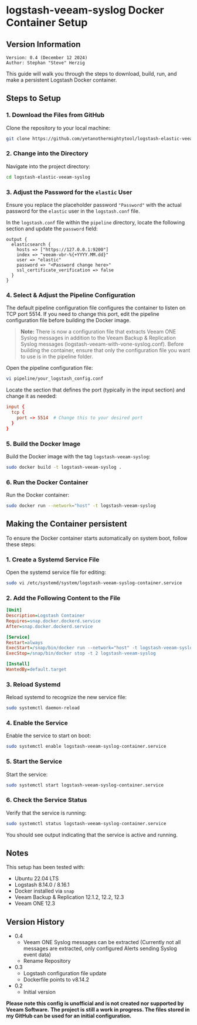 # logstash-veeam-syslog Docker Container Setup

## Version Information
~~~~
Version: 0.4 (December 12 2024)
Author: Stephan "Steve" Herzig
~~~~

This guide will walk you through the steps to download, build, run, and make a persistent Logstash Docker container.

## Steps to Setup

### 1. Download the Files from GitHub

Clone the repository to your local machine:

```bash
git clone https://github.com/yetanothermightytool/logstash-elastic-veeam-syslog.git
```

### 2. Change into the Directory

Navigate into the project directory:

```bash
cd logstash-elastic-veeam-syslog
```

### 3. Adjust the Password for the `elastic` User

Ensure you replace the placeholder password `"Password"` with the actual password for the `elastic` user in the `logstash.conf` file.

In the `logstash.conf` file within the `pipeline` directory, locate the following section and update the `password` field:

```plaintext
output {
  elasticsearch {
    hosts => ["https://127.0.0.1:9200"]
    index => "veeam-vbr-%{+YYYY.MM.dd}"
    user => "elastic"
    password => "<Password change here>"
    ssl_certificate_verification => false
  }
}
```

### 4. Select & Adjust the Pipeline Configuration

The default pipeline configuration file configures the container to listen on TCP port 5514. If you need to change this port, edit the pipeline configuration file before building the Docker image.

> **Note:** There is now a configuration file that extracts Veeam ONE Syslog messages in addition to the Veeam Backup & Replication Syslog messages (logstash-veeam-with-vone-syslog.conf).  Before building the container, ensure that only the configuration file you want to use is in the pipeline folder.

Open the pipeline configuration file:

```bash
vi pipeline/your_logstash_config.conf
```

Locate the section that defines the port (typically in the input section) and change it as needed:

```conf
input {
  tcp {
    port => 5514  # Change this to your desired port
  }
}
```

### 5. Build the Docker Image

Build the Docker image with the tag `logstash-veeam-syslog`:

```bash
sudo docker build -t logstash-veeam-syslog .
```

### 6. Run the Docker Container

Run the Docker container:

```bash
sudo docker run --network="host" -t logstash-veeam-syslog
```

## Making the Container persistent

To ensure the Docker container starts automatically on system boot, follow these steps:

### 1. Create a Systemd Service File

Open the systemd service file for editing:

```bash
sudo vi /etc/systemd/system/logstash-veeam-syslog-container.service
```

### 2. Add the Following Content to the File

```ini
[Unit]
Description=Logstash Container
Requires=snap.docker.dockerd.service
After=snap.docker.dockerd.service

[Service]
Restart=always
ExecStart=/snap/bin/docker run --network="host" -t logstash-veeam-syslog
ExecStop=/snap/bin/docker stop -t 2 logstash-veeam-syslog

[Install]
WantedBy=default.target
```

### 3. Reload Systemd

Reload systemd to recognize the new service file:

```bash
sudo systemctl daemon-reload
```

### 4. Enable the Service

Enable the service to start on boot:

```bash
sudo systemctl enable logstash-veeam-syslog-container.service
```

### 5. Start the Service

Start the service:

```bash
sudo systemctl start logstash-veeam-syslog-container.service
```

### 6. Check the Service Status

Verify that the service is running:

```bash
sudo systemctl status logstash-veeam-syslog-container.service
```

You should see output indicating that the service is active and running.

## Notes

This setup has been tested with:

- Ubuntu 22.04 LTS
- Logstash 8.14.0 / 8.16.1
- Docker installed via `snap`
- Veeam Backup & Replication 12.1.2, 12.2, 12.3
- Veeam ONE 12.3

## Version History
- 0.4
  - Veeam ONE Syslog messages can be extracted (Currently not all messages are extracted, only configured Alerts sending Syslog event data)
  - Rename Repository
- 0.3
  - Logstash configuration file update
  - Dockerfile points to v8.14.2
- 0.2
  - Initial version


**Please note this config is unofficial and is not created nor supported by Veeam Software.**
**The project is still a work in progress. The files stored in my GitHub can be used for an initial configuration.**
